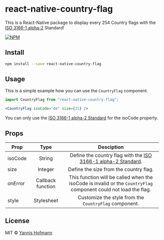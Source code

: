 # react-native-country-flag

This is a React-Native package to display every 254 Country flags with the [ISO 3166-1 alpha-2](https://en.wikipedia.org/wiki/ISO_3166-1_alpha-2) Standard!

[![NPM](https://img.shields.io/npm/v/react-native-country-flag.svg)](https://www.npmjs.com/package/react-native-country-flag)

## Install

```bash
npm install --save react-native-country-flag
```

## Usage

This is a simple example how you can use the `CountryFlag` component.

```jsx
import CountryFlag from "react-native-country-flag";

<CountryFlag isoCode="de" size={25} />
```

You can only use the [ISO 3166-1 alpha-2 Standard](https://en.wikipedia.org/wiki/ISO_3166-1_alpha-2) for the isoCode property.

## Props

| Prop    |       Type        |                                                    Desciption                                                    |
| ------- | :---------------: | :--------------------------------------------------------------------------------------------------------------: |
| isoCode |      String       | Define the country flag with the [ISO 3166-1 alpha-2 Standard](https://en.wikipedia.org/wiki/ISO_3166-1_alpha-2). |
| size    |      Integer      |                                       Define the size from the country flag.                                        |
| onError | Callback function | This function will be called when the isoCode is invalid or the `CountryFlag` component could not load the flag. |
| style   |    Stylesheet     |                               Customize the style from the `CountryFlag` component.                               |                               |

## License

MIT © [Yannis Hofmann](https://github.com/YannisHofmann)
